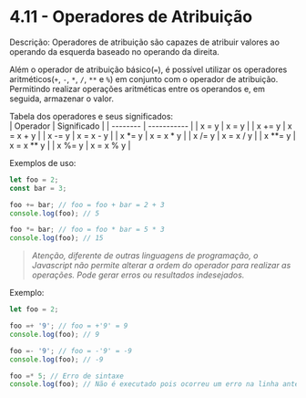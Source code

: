 # 4.11 - Operadores de Atribuição

Descrição: Operadores de atribuição são capazes de atribuir valores ao operando da esquerda baseado no operando da direita. 

Além o operador de atribuição básico(`=`), é possível utilizar os operadores aritméticos(`+`, `-`, `*`, `/`, `**` e `%`) em conjunto com o operador de atribuição. Permitindo realizar operações aritméticas entre os operandos e, em seguida, armazenar o valor.

Tabela dos operadores e seus significados:  
| Operador | Significado |
| -------- | ----------- |
| x = y | x = y |
| x += y | x = x + y |
| x -= y | x = x - y |
| x *= y | x = x * y |
| x /= y | x = x / y |
| x **= y | x = x ** y |
| x %= y | x = x % y |

Exemplos de uso:
```javascript
let foo = 2;
const bar = 3;

foo += bar; // foo = foo + bar = 2 + 3
console.log(foo); // 5

foo *= bar; // foo = foo * bar = 5 * 3
console.log(foo); // 15
```

> *Atenção, diferente de outras linguagens de programação, o Javascript não permite alterar a ordem do operador para realizar as operações. Pode gerar erros ou resultados indesejados.*

Exemplo:

```javascript
let foo = 2;

foo =+ '9'; // foo = +'9' = 9
console.log(foo); // 9

foo =- '9'; // foo = -'9' = -9
console.log(foo); // -9

foo =* 5; // Erro de sintaxe
console.log(foo); // Não é executado pois ocorreu um erro na linha anterior
```
